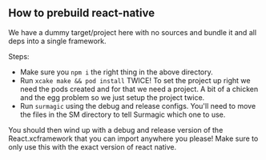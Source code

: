 ## How to prebuild react-native

We have a dummy target/project here with no sources and bundle it and all deps into a single framework.

Steps:

* Make sure you `npm i` the right thing in the above directory.
* Run `xcake make && pod install` TWICE! To set the project up right we need the pods created and for that we need a project. A bit of a chicken and the egg problem so we just setup the project twice.
* Run `surmagic` using the debug and release configs. You'll need to move the files in the SM directory to tell Surmagic which one to use.

You should then wind up with a debug and release version of the React.xcframework that you can import anywhere you please! Make sure to only use this with the exact version of react native.
